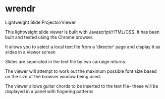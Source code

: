 # wrendr
Lightweight Slide Projector/Viewer

This lightweight slide viewer is built with Javascript/HTML/CSS.
It has been built and tested using the Chrome browser.

It allows you to select a local text file from a 'director' page and display it as slides in a viewer screen

Slides are seperated in the text file by two carraige returns.

The viewer will attempt to work out the maximum possible font size based on the size of the browser window being used.

The viewer allows guitar chords to be inserted to the text file- these will be displayed in a panel with fingering patterns

